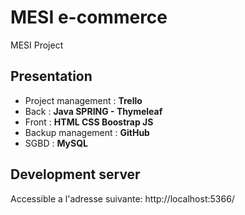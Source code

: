 # MESI e-commerce
MESI Project

## Presentation
- Project management : **Trello**
- Back : **Java SPRING - Thymeleaf**
- Front : **HTML CSS Boostrap JS**
- Backup management : **GitHub**
- SGBD : **MySQL**

## Development server
Accessible a l'adresse suivante:
http://localhost:5366/
